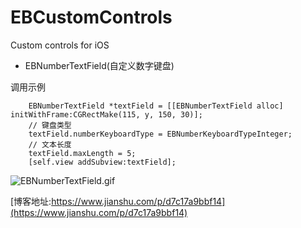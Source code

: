 # EBCustomControls
Custom controls for iOS

- EBNumberTextField(自定义数字键盘)

调用示例
```
    EBNumberTextField *textField = [[EBNumberTextField alloc] initWithFrame:CGRectMake(115, y, 150, 30)];
    // 键盘类型
    textField.numberKeyboardType = EBNumberKeyboardTypeInteger;
    // 文本长度
    textField.maxLength = 5;
    [self.view addSubview:textField];
```
![EBNumberTextField.gif](https://upload-images.jianshu.io/upload_images/2107229-af7e6c6c2aabbfa6.gif?imageMogr2/auto-orient/strip)

[博客地址:https://www.jianshu.com/p/d7c17a9bbf14](https://www.jianshu.com/p/d7c17a9bbf14)
